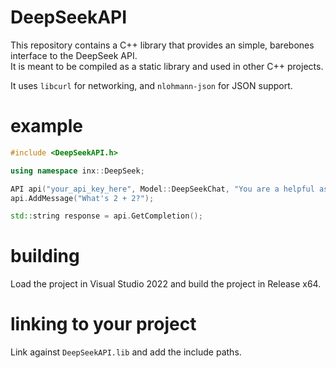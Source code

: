 # DeepSeekAPI

This repository contains a C++ library that provides an simple, barebones interface to the DeepSeek API.  
It is meant to be compiled as a static library and used in other C++ projects.  

It uses `libcurl` for networking, and `nlohmann-json` for JSON support.
# example
```cpp
#include <DeepSeekAPI.h>

using namespace inx::DeepSeek;

API api("your_api_key_here", Model::DeepSeekChat, "You are a helpful assistant.");
api.AddMessage("What's 2 + 2?");

std::string response = api.GetCompletion();
```

# building
Load the project in Visual Studio 2022 and build the project in Release x64.  

# linking to your project
Link against `DeepSeekAPI.lib` and add the include paths.